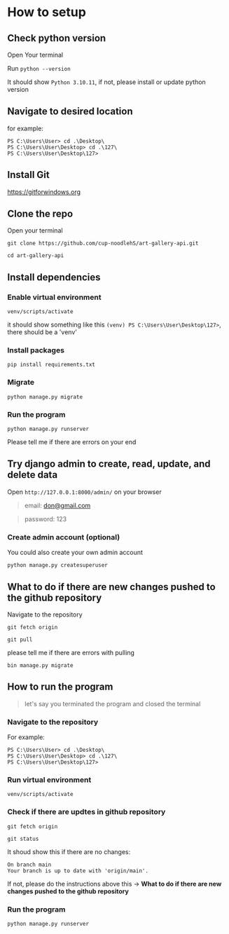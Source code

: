 # How to setup

## Check python version
Open Your terminal

Run `python --version`

It should show `Python 3.10.11`, if not, please install or update python version

## Navigate to desired location
for example:
```
PS C:\Users\User> cd .\Desktop\
PS C:\Users\User\Desktop> cd .\127\
PS C:\Users\User\Desktop\127>
```

## Install Git
https://gitforwindows.org


## Clone the repo
Open your terminal
```
git clone https://github.com/cup-noodlehS/art-gallery-api.git 
```
```
cd art-gallery-api
```

## Install dependencies
### Enable virtual environment
```
venv/scripts/activate
```
it should show something like this `(venv) PS C:\Users\User\Desktop\127>`, there should be a 'venv'

### Install packages
```
pip install requirements.txt
```
### Migrate
```
python manage.py migrate
```
### Run the program
```
python manage.py runserver
```
Please tell me if there are errors on your end
###

## Try django admin to create, read, update, and delete data
Open `http://127.0.0.1:8000/admin/` on your browser

> email: don@gmail.com

> password: 123

### Create admin account (optional)
You could also create your own admin account
```
python manage.py createsuperuser
```

## What to do if there are new changes pushed to the github repository
Navigate to the repository
```
git fetch origin
```
```
git pull
```
please tell me if there are errors with pulling
```
bin manage.py migrate
```

## How to run the program
> let's say you terminated the program and closed the terminal

### Navigate to the repository
For example:
```
PS C:\Users\User> cd .\Desktop\
PS C:\Users\User\Desktop> cd .\127\
PS C:\Users\User\Desktop\127>
```
### Run virtual environment
`venv/scripts/activate`

### Check if there are updtes in github repository
```git fetch origin```

```git status```

It shoud show this if there are no changes:
```
On branch main
Your branch is up to date with 'origin/main'.
```
If not, please do the instructions above this -> **What to do if there are new changes pushed to the github repository**

### Run the program
`python manage.py runserver`
